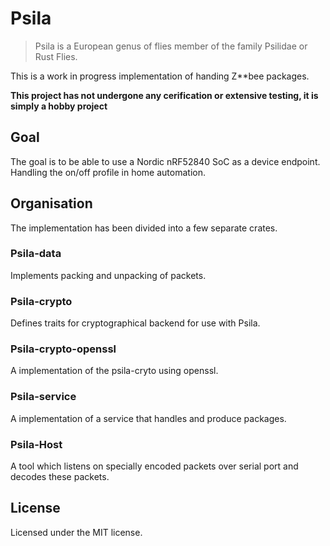 # Psila

> Psila is a European genus of flies member of the family Psilidae or Rust
> Flies.

This is a work in progress implementation of handing Z**bee packages.

**This project has not undergone any cerification or extensive testing,
it is simply a hobby project**

## Goal

The goal is to be able to use a Nordic nRF52840 SoC as a device endpoint.
Handling the on/off profile in home automation.

## Organisation

The implementation has been divided into a few separate crates.

### Psila-data

Implements packing and unpacking of packets.

### Psila-crypto

Defines traits for cryptographical backend for use with Psila.

### Psila-crypto-openssl

A implementation of the psila-cryto using openssl.

### Psila-service

A implementation of a service that handles and produce packages.

### Psila-Host

A tool which listens on specially encoded packets over serial port and decodes
these packets.

## License

Licensed under the MIT license.
